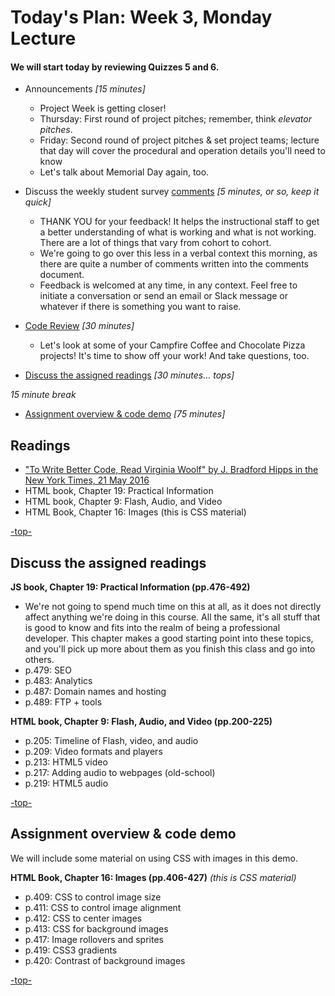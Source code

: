 <a id="top"></a>
# Today's Plan: Week 3, Monday Lecture

#### We will start today by reviewing Quizzes 5 and 6.

- Announcements *[15 minutes]*
  - Project Week is getting closer!
  - Thursday: First round of project pitches; remember, think *elevator pitches*.
  - Friday: Second round of project pitches & set project teams; lecture that day will cover the procedural and operation details you'll need to know
  - Let's talk about Memorial Day again, too.


- Discuss the weekly student survey [comments](student-comments.md) *[5 minutes, or so, keep it quick]*
  - THANK YOU for your feedback! It helps the instructional staff to get a better understanding of what is working and what is not working. There are a lot of things that vary from cohort to cohort.
  - We're going to go over this less in a verbal context this morning, as there are quite a number of comments written into the comments document.
  - Feedback is welcomed at any time, in any context. Feel free to initiate a conversation or send an email or Slack message or whatever if there is something you want to raise.

- [Code Review](#codereview) *[30 minutes]*
  - Let's look at some of your Campfire Coffee and Chocolate Pizza projects! It's time to show off your work! And take questions, too.

- [Discuss the assigned readings](#readings) *[30 minutes... tops]*

*15 minute break*

- [Assignment overview & code demo](#code) *[75 minutes]*

## Readings

- ["To Write Better Code, Read Virginia Woolf" by J. Bradford Hipps in the New York Times, 21 May 2016](http://www.nytimes.com/2016/05/22/opinion/sunday/to-write-software-read-novels.html)
- HTML book, Chapter 19: Practical Information
- HTML book, Chapter 9: Flash, Audio, and Video
- HTML Book, Chapter 16: Images (this is CSS material)

[-top-](#top)

<a id="readings"></a>
## Discuss the assigned readings


**JS book, Chapter 19: Practical Information (pp.476-492)**

- We're not going to spend much time on this at all, as it does not directly affect anything we're doing in this course. All the same, it's all stuff that is good to know and fits into the realm of being a professional developer. This chapter makes a good starting point into these topics, and you'll pick up more about them as you finish this class and go into others.
- p.479: SEO
- p.483: Analytics
- p.487: Domain names and hosting
- p.489: FTP + tools

**HTML book, Chapter 9: Flash, Audio, and Video (pp.200-225)**

- p.205: Timeline of Flash, video, and audio
- p.209: Video formats and players
- p.213: HTML5 video
- p.217: Adding audio to webpages (old-school)
- p.219: HTML5 audio

[-top-](#top)

<a id="readings"></a>
## Assignment overview & code demo

We will include some material on using CSS with images in this demo.

**HTML Book, Chapter 16: Images (pp.406-427)** *(this is CSS material)*

- p.409: CSS to control image size
- p.411: CSS to control image alignment
- p.412: CSS to center images
- p.413: CSS for background images
- p.417: Image rollovers and sprites
- p.419: CSS3 gradients
- p.420: Contrast of background images

[-top-](#top)
